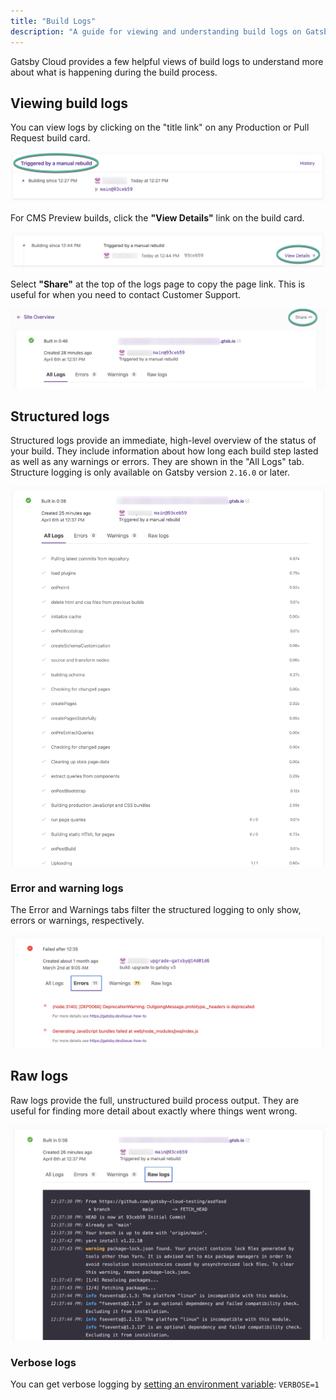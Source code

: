 ```yaml
---
title: "Build Logs"
description: "A guide for viewing and understanding build logs on Gatsby Cloud"
---
```


Gatsby Cloud provides a few helpful views of build logs to understand more about what is happening during the build process.

## Viewing build logs

You can view logs by clicking on the "title link" on any Production or Pull Request build card.

![Build log title link](../../images/build-log-title-link.png)

For CMS Preview builds, click the **"View Details"** link on the build card.

![CMS Preview build link](../../images/preview-build-link.png)

Select **"Share"** at the top of the logs page to copy the page link. This is useful for when you need to contact Customer Support.

![Build sharing link](../../images/build-sharing-link.png)

## Structured logs

Structured logs provide an immediate, high-level overview of the status of your build. They include information about how long each build step lasted as well as any warnings or errors. They are shown in the "All Logs" tab. Structure logging is only available on Gatsby version `2.16.0` or later.

![Gatsby Cloud structured build logs](../../images/structured-logs.png)

### Error and warning logs

The Error and Warnings tabs filter the structured logging to only show, errors or warnings, respectively.

![Gatsby Cloud error and warning logs](../../images/error-and-warning-logs.png)

## Raw logs

Raw logs provide the full, unstructured build process output. They are useful for finding more detail about exactly where things went wrong.

![Gatsby Cloud raw build logs](../../images/raw-logs.png)

### Verbose logs

You can get verbose logging by [setting an environment variable](/docs/reference/cloud/managing-environment-variables): `VERBOSE=1`





